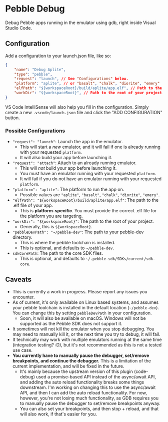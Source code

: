 # Pebble Debug

Debug Pebble apps running in the emulator using gdb, right inside Visual Studio Code.

## Configuration

Add a configuration to your launch.json file, like so:

```json
{
    "name": "Debug Aplite",
    "type": "pebble",
    "request": "launch", // See "Configurations" below.
    "platform": "aplite", // or "basalt", "chalk", "diorite", "emery"
    "elfPath": "${workspaceRoot}/build/aplite/app.elf", // Path to the .elf file of your app.
    "workDir": "${workspaceRoot}", // Path to the root of your project.
}
```
VS Code IntelliSense will also help you fill in the configuration. Simply create a new `.vscode/launch.json` file and click the "ADD CONFIGURATION" button.


### Possible Configurations

- `"request": "launch"`: Launch the app in the emulator.
  - This will start a _new_ emulator, and it will fail if one is already running with your requested `platform`.
  - It will also build your app before launching it.
- `"request": "attach"`: Attach to an already running emulator.
  - This will _not_ build your app before launching it.
  - You must have an emulator running with your requested `platform`.
  - It will fail if you do not have an emulator running with your requested `platform`.
- `"platform": "aplite"`: The platform to run the app on.
  - Possible values are `"aplite"`, `"basalt"`, `"chalk"`, `"diorite"`, `"emery"`.
- `"elfPath": "${workspaceRoot}/build/aplite/app.elf"`: The path to the .elf file of your app.
  - This is **platform-specific**. You must provide the correct .elf file for the platform you are targeting.
- `"workDir": "${workspaceRoot}"`: The path to the root of your project. 
  - Generally, this is `${workspaceRoot}`.
- `"pebbleDevPath": "~/pebble-dev"`: The path to your pebble-dev directory.
  - This is where the pebble toolchain is installed.
  - This is optional, and defaults to `~/pebble-dev`.
- `sdkCorePath`: The path to the core SDK files.
  - This is optional, and defaults to `~/.pebble-sdk/SDKs/current/sdk-core`.


## Caveats
- This is currently a work in progress. Please report any issues you encounter.
- As of current, it's only available on Linux based systems, and assumes your pebble toolchain is installed in the default location (`~/pebble-dev`). You can  change this by setting `pebbleDevPath` in your configuration.
  - Soon, it will also be available on macOS. Windows will not be supported as the Pebble SDK does not support it.
- It sometimes will not kill the emulator when you stop debugging. You may need to manually kill it, or the next time you try to debug, it will fail.
- It technically may work with multiple emulators running at the same time (integration testing? :D), but it's not recommended as this is not a tested use case.
- **You currently have to manually pause the debugger, set/remove breakpoints, and continue the debugger.** This is a limitation of the current implementation, and will be fixed in the future.
  - It's mainly because the upstream version of this plugin (code-debug) used a promise-based API instead of the async/await API, and adding the auto reload functionality breaks some things downstream. I'm working on changing this to use the async/await API, and then I can add the auto reload functionality. For now, however, you're not losing much functionality, as GDB requires you to manually pause the debugger to set/remove breakpoints anyway.
  - You can also set your breakpoints, and then stop + reload, and that will also work, if that's easier for you.

